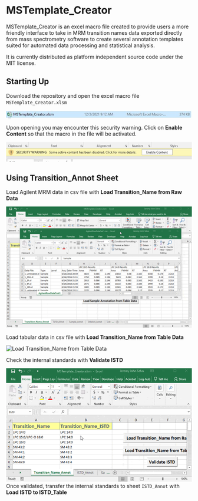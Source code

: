 # MSTemplate\_Creator

MSTemplate\_Creator is an excel macro file created to provide users a
more friendly interface to take in MRM transition names data exported
directly from mass spectrometry software to create several annotation
templates suited for automated data processing and statistical analysis.

It is currently distributed as platform independent source code under
the MIT license.

## Starting Up

Download the repository and open the excel macro file
`MSTemplate_Creator.xlsm`

![OpenMSTemplate\_Creator](figures/OpenMSTemplate_Creator.JPG)

Upon opening you may encounter this security warning. Click on **Enable
Content** so that the macro in the file will be activated.

![EnableContent](figures/EnableContentWarning.jpg)

## Using Transition\_Annot Sheet

Load Agilent MRM data in csv file with **Load Transition\_Name from Raw
Data**

![Load Transition\_Name from Raw Data](figures/trial.gif)

Load tabular data in csv file with **Load Transition\_Name from Table
Data**

![Load Transition\_Name from Table Data](figures/trial2.gif)

Check the internal standards with **Validate ISTD**

![Validate ISTD](figures/trial3.gif) Once validated, transfer the
internal standards to sheet `ISTD_Annot` with **Load ISTD to
ISTD\_Table**
